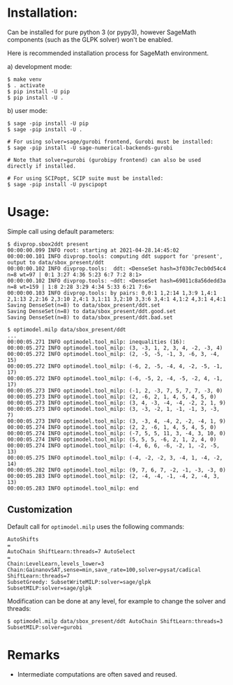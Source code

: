 # Installation:

Can be installed for pure python 3 (or pypy3),
however SageMath components (such as the GLPK solver) won't be enabled.

Here is recommended installation process for SageMath environment.

a) development mode:

```
$ make venv
$ . activate
$ pip install -U pip
$ pip install -U .
```

b) user mode:

```
$ sage -pip install -U pip
$ sage -pip install -U .

# For using solver=sage/gurobi frontend, Gurobi must be installed:
$ sage -pip install -U sage-numerical-backends-gurobi

# Note that solver=gurobi (gurobipy frontend) can also be used directly if installed.

# For using SCIPopt, SCIP suite must be installed:
$ sage -pip install -U pyscipopt
```

# Usage:

Simple call using default parameters:

```
$ divprop.sbox2ddt present
00:00:00.099 INFO root: starting at 2021-04-28.14:45:02
00:00:00.101 INFO divprop.tools: computing ddt support for 'present', output to data/sbox_present/ddt
00:00:00.102 INFO divprop.tools:  ddt: <DenseSet hash=3f030c7ecb0d54c4 n=8 wt=97 | 0:1 3:27 4:36 5:23 6:7 7:2 8:1>
00:00:00.102 INFO divprop.tools: ~ddt: <DenseSet hash=69011c8a56dedd3a n=8 wt=159 | 1:8 2:28 3:29 4:34 5:33 6:21 7:6>
00:00:00.103 INFO divprop.tools: by pairs: 0,0:1 1,2:14 1,3:9 1,4:1 2,1:13 2,2:16 2,3:10 2,4:1 3,1:11 3,2:10 3,3:6 3,4:1 4,1:2 4,3:1 4,4:1
Saving DenseSet(n=8) to data/sbox_present/ddt.set
Saving DenseSet(n=8) to data/sbox_present/ddt.good.set
Saving DenseSet(n=8) to data/sbox_present/ddt.bad.set

$ optimodel.milp data/sbox_present/ddt
...
00:00:05.271 INFO optimodel.tool_milp: inequalities (16):
00:00:05.272 INFO optimodel.tool_milp: (3, -3, 1, 2, 3, 4, -2, -3, 4)
00:00:05.272 INFO optimodel.tool_milp: (2, -5, -5, -1, 3, -6, 3, -4, 15)
00:00:05.272 INFO optimodel.tool_milp: (-6, 2, -5, -4, 4, -2, -5, -1, 17)
00:00:05.272 INFO optimodel.tool_milp: (-6, -5, 2, -4, -5, -2, 4, -1, 17)
00:00:05.273 INFO optimodel.tool_milp: (-1, 2, -3, 7, 5, 7, 7, -3, 0)
00:00:05.273 INFO optimodel.tool_milp: (2, -6, 2, 1, 4, 5, 4, 5, 0)
00:00:05.273 INFO optimodel.tool_milp: (3, 4, -3, -4, -4, -2, 2, 1, 9)
00:00:05.273 INFO optimodel.tool_milp: (3, -3, -2, 1, -1, -1, 3, -3, 7)
00:00:05.273 INFO optimodel.tool_milp: (3, -3, 4, -4, 2, -2, -4, 1, 9)
00:00:05.274 INFO optimodel.tool_milp: (2, 2, -6, 1, 4, 5, 4, 5, 0)
00:00:05.274 INFO optimodel.tool_milp: (-7, 5, 5, 11, 3, -4, 3, 10, 0)
00:00:05.274 INFO optimodel.tool_milp: (5, 5, 5, -6, 2, 1, 2, 4, 0)
00:00:05.274 INFO optimodel.tool_milp: (-4, 6, 6, -6, -2, 1, -2, -5, 13)
00:00:05.275 INFO optimodel.tool_milp: (-4, -2, -2, 3, -4, 1, -4, -2, 14)
00:00:05.282 INFO optimodel.tool_milp: (9, 7, 6, 7, -2, -1, -3, -3, 0)
00:00:05.283 INFO optimodel.tool_milp: (2, -4, -4, -1, -4, 2, -4, 3, 13)
00:00:05.283 INFO optimodel.tool_milp: end
```

## Customization

Default call for `optimodel.milp` uses the following commands:

```
AutoShifts
=
AutoChain ShiftLearn:threads=7 AutoSelect
=
Chain:LevelLearn,levels_lower=3 Chain:GainanovSAT,sense=min,save_rate=100,solver=pysat/cadical
ShiftLearn:threads=7
SubsetGreedy: SubsetWriteMILP:solver=sage/glpk SubsetMILP:solver=sage/glpk
```

Modification can be done at any level, for example to change the solver and threads:

```
$ optimodel.milp data/sbox_present/ddt AutoChain ShiftLearn:threads=3 SubsetMILP:solver=gurobi
```

# Remarks

- Intermediate computations are often saved and reused.